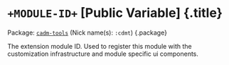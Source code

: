 # `+MODULE-ID+` [Public Variable] {.title}

Package: [`cadm-tools`](CADM-TOOLS.pkg.md) (Nick name(s): `:cdmt`) {.package}

The extension module ID.
Used to register this module with the customization infrastructure
and module specific ui components.
